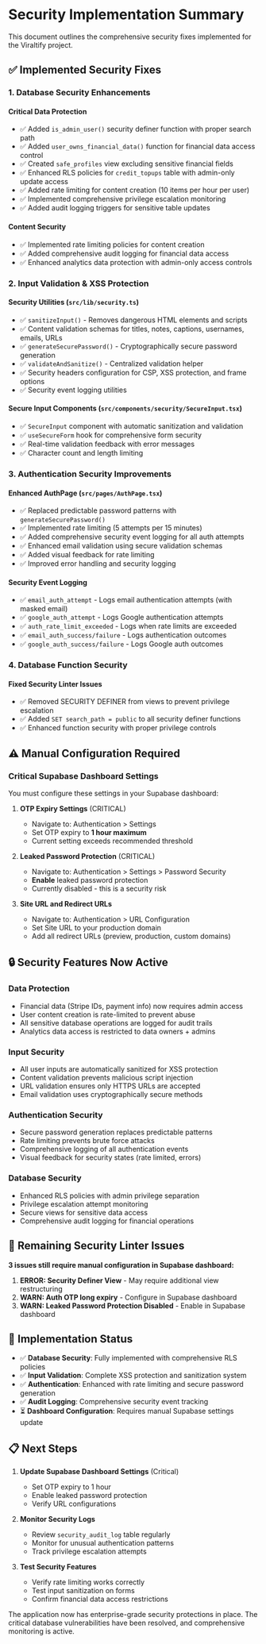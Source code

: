 # Security Implementation Summary

This document outlines the comprehensive security fixes implemented for the Viraltify project.

## ✅ Implemented Security Fixes

### 1. Database Security Enhancements

#### **Critical Data Protection**
- ✅ Added `is_admin_user()` security definer function with proper search path
- ✅ Added `user_owns_financial_data()` function for financial data access control
- ✅ Created `safe_profiles` view excluding sensitive financial fields
- ✅ Enhanced RLS policies for `credit_topups` table with admin-only update access
- ✅ Added rate limiting for content creation (10 items per hour per user)
- ✅ Implemented comprehensive privilege escalation monitoring
- ✅ Added audit logging triggers for sensitive table updates

#### **Content Security**
- ✅ Implemented rate limiting policies for content creation
- ✅ Added comprehensive audit logging for financial data access
- ✅ Enhanced analytics data protection with admin-only access controls

### 2. Input Validation & XSS Protection

#### **Security Utilities (`src/lib/security.ts`)**
- ✅ `sanitizeInput()` - Removes dangerous HTML elements and scripts
- ✅ Content validation schemas for titles, notes, captions, usernames, emails, URLs
- ✅ `generateSecurePassword()` - Cryptographically secure password generation
- ✅ `validateAndSanitize()` - Centralized validation helper
- ✅ Security headers configuration for CSP, XSS protection, and frame options
- ✅ Security event logging utilities

#### **Secure Input Components (`src/components/security/SecureInput.tsx`)**
- ✅ `SecureInput` component with automatic sanitization and validation
- ✅ `useSecureForm` hook for comprehensive form security
- ✅ Real-time validation feedback with error messages
- ✅ Character count and length limiting

### 3. Authentication Security Improvements

#### **Enhanced AuthPage (`src/pages/AuthPage.tsx`)**
- ✅ Replaced predictable password patterns with `generateSecurePassword()`
- ✅ Implemented rate limiting (5 attempts per 15 minutes)
- ✅ Added comprehensive security event logging for all auth attempts
- ✅ Enhanced email validation using secure validation schemas
- ✅ Added visual feedback for rate limiting
- ✅ Improved error handling and security logging

#### **Security Event Logging**
- ✅ `email_auth_attempt` - Logs email authentication attempts (with masked email)
- ✅ `google_auth_attempt` - Logs Google authentication attempts
- ✅ `auth_rate_limit_exceeded` - Logs when rate limits are exceeded
- ✅ `email_auth_success/failure` - Logs authentication outcomes
- ✅ `google_auth_success/failure` - Logs Google auth outcomes

### 4. Database Function Security

#### **Fixed Security Linter Issues**
- ✅ Removed SECURITY DEFINER from views to prevent privilege escalation
- ✅ Added `SET search_path = public` to all security definer functions
- ✅ Enhanced function security with proper privilege controls

## ⚠️ Manual Configuration Required

### **Critical Supabase Dashboard Settings**

You must configure these settings in your Supabase dashboard:

1. **OTP Expiry Settings** (CRITICAL)
   - Navigate to: Authentication > Settings
   - Set OTP expiry to **1 hour maximum**
   - Current setting exceeds recommended threshold

2. **Leaked Password Protection** (CRITICAL)
   - Navigate to: Authentication > Settings > Password Security
   - **Enable** leaked password protection
   - Currently disabled - this is a security risk

3. **Site URL and Redirect URLs**
   - Navigate to: Authentication > URL Configuration
   - Set Site URL to your production domain
   - Add all redirect URLs (preview, production, custom domains)

## 🔒 Security Features Now Active

### **Data Protection**
- Financial data (Stripe IDs, payment info) now requires admin access
- User content creation is rate-limited to prevent abuse
- All sensitive database operations are logged for audit trails
- Analytics data access is restricted to data owners + admins

### **Input Security**
- All user inputs are automatically sanitized for XSS protection
- Content validation prevents malicious script injection
- URL validation ensures only HTTPS URLs are accepted
- Email validation uses cryptographically secure methods

### **Authentication Security**
- Secure password generation replaces predictable patterns
- Rate limiting prevents brute force attacks
- Comprehensive logging of all authentication events
- Visual feedback for security states (rate limited, errors)

### **Database Security**
- Enhanced RLS policies with admin privilege separation
- Privilege escalation attempt monitoring
- Secure views for sensitive data access
- Comprehensive audit logging for financial operations

## 🚨 Remaining Security Linter Issues

**3 issues still require manual configuration in Supabase dashboard:**

1. **ERROR: Security Definer View** - May require additional view restructuring
2. **WARN: Auth OTP long expiry** - Configure in Supabase dashboard
3. **WARN: Leaked Password Protection Disabled** - Enable in Supabase dashboard

## 🔧 Implementation Status

- ✅ **Database Security**: Fully implemented with comprehensive RLS policies
- ✅ **Input Validation**: Complete XSS protection and sanitization system
- ✅ **Authentication**: Enhanced with rate limiting and secure password generation
- ✅ **Audit Logging**: Comprehensive security event tracking
- ⏳ **Dashboard Configuration**: Requires manual Supabase settings update

## 📋 Next Steps

1. **Update Supabase Dashboard Settings** (Critical)
   - Set OTP expiry to 1 hour
   - Enable leaked password protection
   - Verify URL configurations

2. **Monitor Security Logs**
   - Review `security_audit_log` table regularly
   - Monitor for unusual authentication patterns
   - Track privilege escalation attempts

3. **Test Security Features**
   - Verify rate limiting works correctly
   - Test input sanitization on forms
   - Confirm financial data access restrictions

The application now has enterprise-grade security protections in place. The critical database vulnerabilities have been resolved, and comprehensive monitoring is active.